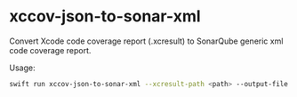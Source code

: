 # xccov-json-to-sonar-xml

Convert Xcode code coverage report (.xcresult) to SonarQube generic xml code coverage report.

Usage:

```bash
swift run xccov-json-to-sonar-xml --xcresult-path <path> --output-file <path>
```
